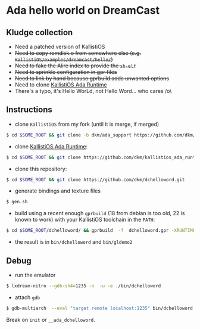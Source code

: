 # Ada hello world on DreamCast


## Kludge collection

* Need a patched version of KallistiOS
* ~~Need to copy romdisk.o from somewhere else (e.g. `KallistiOS/examples/dreamcast/hello/`)~~
* ~~Need to fake the Alire index to provide the `sh-elf`~~ 
* ~~Need to sprinkle configuration in gpr files~~
* ~~Need to link by hand because gprbuild adds unwanted options~~
* Need to clone [KallistiOS Ada Runtime](https://github.com/dkm/kallistios_ada_runtime)
* There's a typo, it's Hello WorLd, not Hello Word... who cares /o\

## Instructions

- clone `KallistiOS` from my fork (until it is merge, if merged)

``` sh
$ cd $SOME_ROOT && git clone -b dkm/ada_support https://github.com/dkm/KallistiOS.git
```

- clone [KallistiOS Ada Runtime](https://github.com/dkm/kallistios_ada_runtime):
``` sh
$ cd $SOME_ROOT && git clone https://github.com/dkm/kallistios_ada_runtime.git
```
- clone this repository:
``` sh
$ cd $SOME_ROOT && git clone https://github.com/dkm/dchelloword.git
```
- generate bindings and texture files

``` sh
$ gen.sh
```
- build using a recent enough `gprbuild` (18 from debian is too old, 22 is known
  to work) with your KallistiOS toolchain in the `PATH`:
``` sh
$ cd $SOME_ROOT/dchelloword/ && gprbuild  -f  dchelloword.gpr -XRUNTIME_BUILD=Production
```
- the result is in `bin/dchelloword` and `bin/gldemo2`

## Debug

- run the emulator

``` sh
$ lxdream-nitro --gdb-sh4=1235 -n  -u -e ./bin/dchelloword
```

- attach `gdb`

``` sh
$ gdb-multiarch  --eval "target remote localhost:1235" bin/dchelloword
```

Break on `init` or `__ada_dchelloword`.
